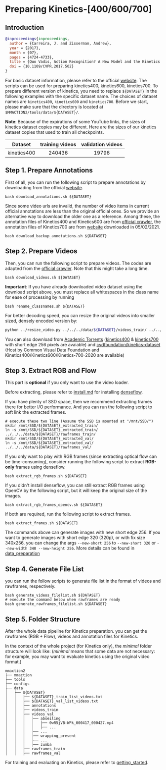 # Preparing Kinetics-[400/600/700]

## Introduction

<!-- [DATASET] -->

```BibTeX
@inproceedings{inproceedings,
  author = {Carreira, J. and Zisserman, Andrew},
  year = {2017},
  month = {07},
  pages = {4724-4733},
  title = {Quo Vadis, Action Recognition? A New Model and the Kinetics Dataset},
  doi = {10.1109/CVPR.2017.502}
}
```

For basic dataset information, please refer to the official [website](https://deepmind.com/research/open-source/open-source-datasets/kinetics/). The scripts can be used for preparing kinetics400, kinetics600, kinetics700. To prepare different version of kinetics, you need to replace `${DATASET}` in the following examples with the specific dataset name. The choices of dataset names are `kinetics400`, `kinetics600` and `kinetics700`.
Before we start, please make sure that the directory is located at `$MMACTION2/tools/data/${DATASET}/`.

**Note**: Because of the expirations of some YouTube links, the sizes of kinetics dataset copies may be different. Here are the sizes of our kinetics dataset copies that used to train all checkpoints.

| Dataset | training videos | validation videos |
| :---------------:|:---------------:|:---------------:|
| kinetics400 | 240436 | 19796 |

## Step 1. Prepare Annotations

First of all, you can run the following script to prepare annotations by downloading from the official [website](https://deepmind.com/research/open-source/open-source-datasets/kinetics/).

```shell
bash download_annotations.sh ${DATASET}
```

Since some video urls are invalid, the number of video items in current official annotations are less than the original official ones.
So we provide an alternative way to download the older one as a reference.
Among these, the annotation files of Kinetics400 and Kinetics600 are from [official crawler](https://github.com/activitynet/ActivityNet/tree/199c9358907928a47cdfc81de4db788fddc2f91d/Crawler/Kinetics/data),
the annotation files of Kinetics700 are from [website](https://deepmind.com/research/open-source/open-source-datasets/kinetics/) downloaded in 05/02/2021.

```shell
bash download_backup_annotations.sh ${DATASET}
```

## Step 2. Prepare Videos

Then, you can run the following script to prepare videos.
The codes are adapted from the [official crawler](https://github.com/activitynet/ActivityNet/tree/master/Crawler/Kinetics). Note that this might take a long time.

```shell
bash download_videos.sh ${DATASET}
```

**Important**: If you have already downloaded video dataset using the download script above,
you must replace all whitespaces in the class name for ease of processing by running

```shell
bash rename_classnames.sh ${DATASET}
```

For better decoding speed, you can resize the original videos into smaller sized, densely encoded version by:

```bash
python ../resize_video.py ../../../data/${DATASET}/videos_train/ ../../../data/${DATASET}/videos_train_256p_dense_cache --dense --level 2
```

You can also download from [Academic Torrents](https://academictorrents.com/) ([kinetics400](https://academictorrents.com/details/184d11318372f70018cf9a72ef867e2fb9ce1d26) & [kinetics700](https://academictorrents.com/details/49f203189fb69ae96fb40a6d0e129949e1dfec98) with short edge 256 pixels are avaiable) and [cvdfoundation/kinetics-dataset](https://github.com/cvdfoundation/kinetics-dataset) (Host by Common Visual Data Foundation and Kinetics400/Kinetics600/Kinetics-700-2020 are available)

## Step 3. Extract RGB and Flow

This part is **optional** if you only want to use the video loader.

Before extracting, please refer to [install.md](/docs/install.md) for installing [denseflow](https://github.com/open-mmlab/denseflow).

If you have plenty of SSD space, then we recommend extracting frames there for better I/O performance. And you can run the following script to soft link the extracted frames.

```shell
# execute these two line (Assume the SSD is mounted at "/mnt/SSD/")
mkdir /mnt/SSD/${DATASET}_extracted_train/
ln -s /mnt/SSD/${DATASET}_extracted_train/ ../../../data/${DATASET}/rawframes_train/
mkdir /mnt/SSD/${DATASET}_extracted_val/
ln -s /mnt/SSD/${DATASET}_extracted_val/ ../../../data/${DATASET}/rawframes_val/
```

If you only want to play with RGB frames (since extracting optical flow can be time-consuming), consider running the following script to extract **RGB-only** frames using denseflow.

```shell
bash extract_rgb_frames.sh ${DATASET}
```

If you didn't install denseflow, you can still extract RGB frames using OpenCV by the following script, but it will keep the original size of the images.

```shell
bash extract_rgb_frames_opencv.sh ${DATASET}
```

If both are required, run the following script to extract frames.

```shell
bash extract_frames.sh ${DATASET}
```

The commands above can generate images with new short edge 256. If you want to generate images with short edge 320 (320p), or with fix size 340x256, you can change the args `--new-short 256` to `--new-short 320` or `--new-width 340 --new-height 256`.
More details can be found in [data_preparation](/docs/data_preparation.md)

## Step 4. Generate File List

you can run the follow scripts to generate file list in the format of videos and rawframes, respectively.

```shell
bash generate_videos_filelist.sh ${DATASET}
# execute the command below when rawframes are ready
bash generate_rawframes_filelist.sh ${DATASET}
```

## Step 5. Folder Structure

After the whole data pipeline for Kinetics preparation.
you can get the rawframes (RGB + Flow), videos and annotation files for Kinetics.

In the context of the whole project (for Kinetics only), the *minimal* folder structure will look like:
(*minimal* means that some data are not necessary: for example, you may want to evaluate kinetics using the original video format.)

```
mmaction2
├── mmaction
├── tools
├── configs
├── data
│   ├── ${DATASET}
│   │   ├── ${DATASET}_train_list_videos.txt
│   │   ├── ${DATASET}_val_list_videos.txt
│   │   ├── annotations
│   │   ├── videos_train
│   │   ├── videos_val
│   │   │   ├── abseiling
│   │   │   │   ├── 0wR5jVB-WPk_000417_000427.mp4
│   │   │   │   ├── ...
│   │   │   ├── ...
│   │   │   ├── wrapping_present
│   │   │   ├── ...
│   │   │   ├── zumba
│   │   ├── rawframes_train
│   │   ├── rawframes_val

```

For training and evaluating on Kinetics, please refer to [getting_started](/docs/getting_started.md).
